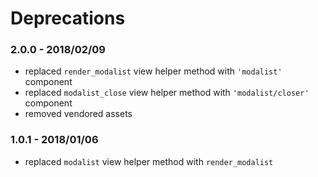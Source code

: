 # Deprecations

### 2.0.0 - 2018/02/09

* replaced `render_modalist` view helper method with `'modalist'` component
* replaced `modalist_close` view helper method with `'modalist/closer'` component
* removed vendored assets

### 1.0.1 - 2018/01/06

* replaced `modalist` view helper method with `render_modalist`
